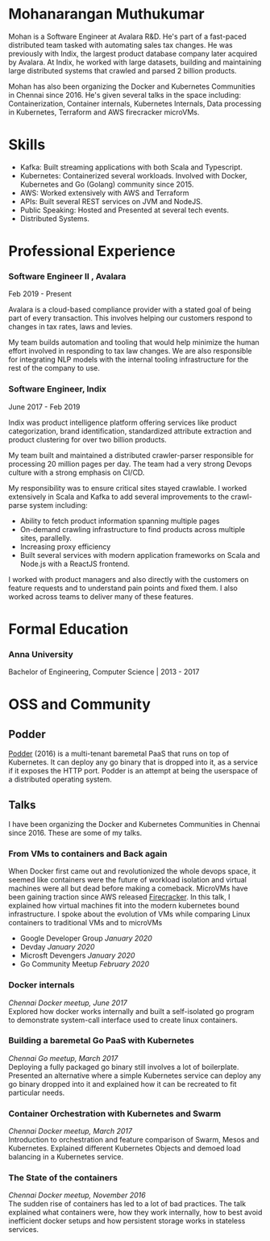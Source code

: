 # Mohanarangan Muthukumar

Mohan is a Software Engineer at Avalara R&D. He's part of a fast-paced distributed team tasked with automating sales tax changes. He was previously with Indix, the largest product database company later acquired by Avalara. At Indix, he worked with large datasets, building and maintaining large distributed systems that crawled and parsed 2 billion products.

Mohan has also been organizing the Docker and Kubernetes Communities in Chennai since 2016. He's given several talks in the space including: Containerization, Container internals, Kubernetes Internals, Data processing in Kubernetes, Terraform and AWS firecracker microVMs.

# Skills

- Kafka: Built streaming applications with both Scala and Typescript.
- Kubernetes: Containerized several workloads. Involved with Docker, Kubernetes and Go (Golang) community since 2015.
- AWS: Worked extensively with AWS and Terraform
- APIs: Built several REST services on JVM and NodeJS.
- Public Speaking: Hosted and Presented at several tech events.
- Distributed Systems.

# Professional Experience

### Software Engineer II , Avalara

Feb 2019 - Present

Avalara is a cloud-based compliance provider with a stated goal of being part of every transaction. This involves helping our customers respond to changes in tax rates, laws and levies.

My team builds automation and tooling that would help minimize the human effort involved in responding to tax law changes. We are also responsible for integrating NLP models with the internal tooling infrastructure for the rest of the company to use.

### Software Engineer, Indix

June 2017 - Feb 2019

Indix was product intelligence platform offering services like product categorization, brand identification, standardized attribute extraction and product clustering for over two billion products.

My team built and maintained a distributed crawler-parser responsible for processing 20 million pages per day. The team had a very strong Devops culture with a strong emphasis on CI/CD.

My responsibility was to ensure critical sites stayed crawlable. I worked extensively in Scala and Kafka to add several improvements to the crawl-parse system including:

- Ability to fetch product information spanning multiple pages
- On-demand crawling infrastructure to find products across multiple sites, parallelly.
- Increasing proxy efficiency
- Built several services with modern application frameworks on Scala and Node.js with a ReactJS frontend.

I worked with product managers and also directly with the customers on feature requests and to understand pain points and fixed them. I also worked across teams to deliver many of these features.

# Formal Education

### Anna University

Bachelor of Engineering, Computer Science | 2013 - 2017

# OSS and Community

## Podder

[Podder](http://github.com/extrasalt/podder) (2016) is a multi-tenant baremetal PaaS that runs on top of Kubernetes. It can deploy any go binary that is dropped into it, as a service if it exposes the HTTP port. Podder is an attempt at being the userspace of a distributed operating system.

## Talks

I have been organizing the Docker and Kubernetes Communities in Chennai since 2016. These are some of my talks.

### From VMs to containers and Back again

When Docker first came out and revolutionized the whole devops space, it seemed like containers were the future of workload isolation and virtual machines were all but dead before making a comeback. MicroVMs have been gaining traction since AWS released [Firecracker](https://github.com/firecracker-microvm/firecracker).
In this talk, I explained how virtual machines fit into the modern kubernetes bound infrastructure. I spoke about the evolution of VMs while comparing Linux containers to traditional VMs and to microVMs

- Google Developer Group _January 2020_
- Devday _January 2020_
- Microsft Devengers _January 2020_
- Go Community Meetup _February 2020_

### Docker internals

_Chennai Docker meetup, June 2017_  
Explored how docker works internally and built a self-isolated go program to demonstrate system-call interface used to create linux containers.

### Building a baremetal Go PaaS with Kubernetes

_Chennai Go meetup, March 2017_  
Deploying a fully packaged go binary still involves a lot of boilerplate. Presented an alternative where a simple Kubernetes service can deploy any go binary dropped into it and explained how it can be recreated to fit particular needs.

### Container Orchestration with Kubernetes and Swarm

_Chennai Docker meetup, March 2017_  
Introduction to orchestration and feature comparison of Swarm, Mesos and Kubernetes. Explained different Kubernetes Objects and demoed load balancing in a Kubernetes service.

### The State of the containers

_Chennai Docker meetup, November 2016_  
The sudden rise of containers has led to a lot of bad practices. The talk explained what containers were, how they work internally, how to best avoid inefficient docker setups and how persistent storage works in stateless services.
